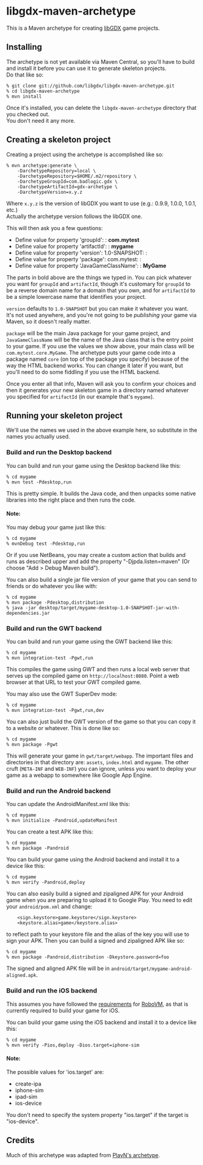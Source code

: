 # libgdx-maven-archetype

This is a Maven archetype for creating [libGDX] game projects.

## Installing

The archetype is not yet available via Maven Central, so you'll have to build
and install it before you can use it to generate skeleton projects.  
Do that like so:

```
% git clone git://github.com/libgdx/libgdx-maven-archetype.git
% cd libgdx-maven-archetype
% mvn install
```

Once it's installed, you can delete the `libgdx-maven-archetype` directory that
you checked out.  
You don't need it any more.

## Creating a skeleton project

Creating a project using the archetype is accomplished like so:

```
% mvn archetype:generate \
    -DarchetypeRepository=local \
    -DarchetypeRepository=$HOME/.m2/repository \
    -DarchetypeGroupId=com.badlogic.gdx \
    -DarchetypeArtifactId=gdx-archetype \
    -DarchetypeVersion=x.y.z
```

Where `x.y.z` is the version of libGDX you want to use (e.g.: 0.9.9, 1.0.0,
1.0.1, etc.)  
Actually the archetype version follows the libGDX one.

This will then ask you a few questions:

  * Define value for property 'groupId': : **com.mytest**
  * Define value for property 'artifactId': : **mygame**
  * Define value for property 'version':  1.0-SNAPSHOT: : **<default>**
  * Define value for property 'package':  com.mytest: : **<default>**
  * Define value for property 'JavaGameClassName': : **MyGame**

The parts in bold above are the things we typed in. You can pick whatever you
want for `groupId` and `artifactId`, though it's customary for `groupId` to be a
reverse domain name for a domain that you own, and for `artifactId` to be a
simple lowercase name that identifies your project.

`version` defaults to `1.0-SNAPSHOT` but you can make it whatever you want. It's
not used anywhere, and you're not going to be _publishing_ your game via Maven,
so it doesn't really matter.

`package` will be the main Java package for your game project, and
`JavaGameClassName` will be the name of the Java class that is the entry point
to your game. If you use the values we show above, your main class will be
`com.mytest.core.MyGame`. The archetype puts your game code into a package named
`core` (on top of the package you specify) because of the way the HTML backend
works. You can change it later if you want, but you'll need to do some fiddling
if you use the HTML backend.

Once you enter all that info, Maven will ask you to confirm your choices and
then it generates your new skeleton game in a directory named whatever you
specified for `artifactId` (in our example that's `mygame`).

## Running your skeleton project

We'll use the names we used in the above example here, so substitute in the
names you actually used.

### Build and run the Desktop backend

You can build and run your game using the Desktop backend like this:

```
% cd mygame
% mvn test -Pdesktop,run
```

This is pretty simple. It builds the Java code, and then unpacks some native
libraries into the right place and then runs the code.

#### Note:

You may debug your game just like this:

```
% cd mygame
% mvnDebug test -Pdesktop,run
```

Or if you use NetBeans, you may create a custom action that builds and runs as
described upper and add the property "-Djpda.listen=maven" (Or choose
"Add > Debug Maven build").


You can also build a single jar file version of your game that you can send to
friends or do whatever you like with:

```
% cd mygame
% mvn package -Pdesktop,distribution
% java -jar desktop/target/mygame-desktop-1.0-SNAPSHOT-jar-with-dependencies.jar
```

### Build and run the GWT backend

You can build and run your game using the GWT backend like this:

```
% cd mygame
% mvn integration-test -Pgwt,run
```

This compiles the game using GWT and then runs a local web server that serves up
the compiled game on `http://localhost:8080`. Point a web browser at that URL to
test your GWT compiled game.

You may also use the GWT SuperDev mode:

```
% cd mygame
% mvn integration-test -Pgwt,run,dev
```


You can also just build the GWT version of the game so that you can copy it to a
website or whatever. This is done like so:

```
% cd mygame
% mvn package -Pgwt
```

This will generate your game in `gwt/target/webapp`. The important files and
directories in that directory are: `assets`, `index.html` and `mygame`.
The other cruft (`META-INF` and `WEB-INF`) you can ignore, unless you want to
deploy your game as a webapp to somewhere like Google App Engine.

### Build and run the Android backend

You can update the AndroidManifest.xml like this:

```
% cd mygame
% mvn initialize -Pandroid,updateManifest
```

You can create a test APK like this:

```
% cd mygame
% mvn package -Pandroid
```

You can build your game using the Android backend and install it to a device
like this:

```
% cd mygame
% mvn verify -Pandroid,deploy
```

You can also easily build a signed and zipaligned APK for your Android game when
you are preparing to upload it to Google Play. You need to edit your
`android/pom.xml` and change:

```
    <sign.keystore>game.keystore</sign.keystore>
    <keystore.alias>game</keystore.alias>
```

to reflect path to your keystore file and the alias of the key you will use to
sign your APK. Then you can build a signed and zipaligned APK like so:

```
% cd mygame
% mvn package -Pandroid,distribution -Dkeystore.password=foo
```

The signed and aligned APK file will be in
`android/target/mygame-android-aligned.apk`.

### Build and run the iOS backend

This assumes you have followed the [requirements] for [RoboVM], as that is
currently required to build your game for iOS.

You can build your game using the iOS backend and install it to a device like
this:

```
% cd mygame
% mvn verify -Pios,deploy -Dios.target=iphone-sim
```

#### Note:

The possible values for 'ios.target' are:
- create-ipa
- iphone-sim
- ipad-sim
- ios-device

You don't need to specify the system property "ios.target" if the target is
"ios-device".


## Credits

Much of this archetype was adapted from [PlayN's archetype].

[libGDX]: http://libgdx.badlogicgames.com/
[RoboVM]: http://www.robovm.com/
[requirements]: http://www.robovm.com/docs#requirements
[PlayN's archetype]: https://github.com/threerings/playn/tree/master/archetype
